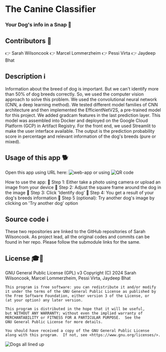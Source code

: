 # The Canine Classifier
### Your Dog's info in a Snap 🐶

## Contributors 👫
👉 Sarah Wilsoncook
👉 Marcel Lommerzheim
👉 Pessi Virta
👉 Jaydeep Bhat

## Description ℹ️
Information about the breed of dog is important. But we can't identify more than 50% of dog breeds correctly. So, we used the computer vision approach to solve this problem. We used the convolutional neural network (CNN, a deep learning method). We tested different model families of CNN architecture and then implemented the EfficientNetV2S, a pre-trained model for this project. We added gradcam features in the last prediction layer. This model was assembled into Docker and deployed on the Google Cloud Platform (GCP) in Artifact Registry. For the front end, we used Streamlit to make the user interface available. The output is the prediction probability score in percentage and relevant information of the dog's breeds (pure or mixed).

## Usage of this app 🐕
Open this app using URL here: ![web-app](https://canine-classifier.streamlit.app/)
or using ![QR code](https://github.com/wilsoncooked/canine-classifier-app/blob/master/images/qrcode.png)

How to use the app:
🚀 Step 1: Either take a photo using camera or upload an image from your device
🚀 Step 2: Adjust the square frame around the dog in the image
🚀 Step 3: Click 'Identify dog'
🚀 Step 4: You get a result of your dog's breeds information
🚀 Step 5 (optional): Try another dog's image by clicking on 'Try another dog' option

## Source code ℹ️
These two repositories are linked to the GitHub repositories of Sarah Wilsoncook. As project lead, all the original codes and commits can be found in her repo. Please follow the  submodule links for the same.

## License 🎓👀
GNU General Public License (GPL) v3
    Copyright (C) 2024 Sarah Wilsoncook, Marcel Lommerzheim, Pessi Virta, Jaydeep Bhat

    This program is free software: you can redistribute it and/or modify
    it under the terms of the GNU General Public License as published by
    the Free Software Foundation, either version 3 of the License, or
    (at your option) any later version.

    This program is distributed in the hope that it will be useful,
    but WITHOUT ANY WARRANTY; without even the implied warranty of
    MERCHANTABILITY or FITNESS FOR A PARTICULAR PURPOSE.  See the
    GNU General Public License for more details.

    You should have received a copy of the GNU General Public License
    along with this program.  If not, see <https://www.gnu.org/licenses/>.


![Dogs all lined up](https://images.unsplash.com/photo-1494947665470-20322015e3a8?w=800&auto=format&fit=crop&q=60&ixlib=rb-4.0.3&ixid=M3wxMjA3fDB8MHxzZWFyY2h8MTJ8fGRvZ3N8ZW58MHx8MHx8fDI%3D)
